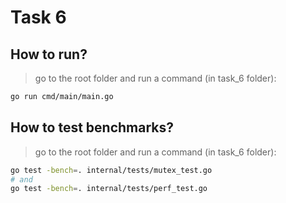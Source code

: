 # Task 6

## How to run?

> go to the root folder and run a command (in task_6 folder):
```bash
go run cmd/main/main.go
```

## How to test benchmarks?

> go to the root folder and run a command (in task_6 folder): 
```bash
go test -bench=. internal/tests/mutex_test.go
# and 
go test -bench=. internal/tests/perf_test.go
```